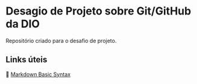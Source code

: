 # Desagio de Projeto sobre Git/GitHub da DIO

Repositório criado para o desafio de projeto.

## Links úteis

🚩 [Markdown Basic Syntax](https://www.markdownguide.org/basic-syntax/)
